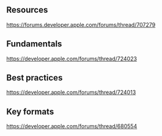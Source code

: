 
## Resources

https://forums.developer.apple.com/forums/thread/707279

## Fundamentals
https://developer.apple.com/forums/thread/724023

## Best practices

https://developer.apple.com/forums/thread/724013

## Key formats

https://developer.apple.com/forums/thread/680554

